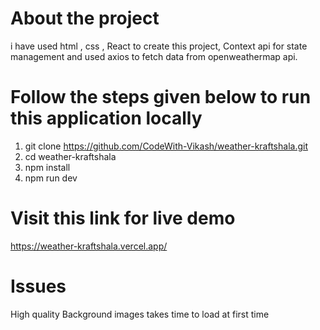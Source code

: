 
# About the project
   i have used html , css , React to create this project, Context api for state management and used axios to fetch data from openweathermap api.

# Follow the steps given below to run this application locally
   1. git clone https://github.com/CodeWith-Vikash/weather-kraftshala.git
   2. cd weather-kraftshala
   3. npm install
   4. npm run dev

# Visit this link for live demo
   https://weather-kraftshala.vercel.app/

# Issues
  High quality Background images takes time to load at first time
